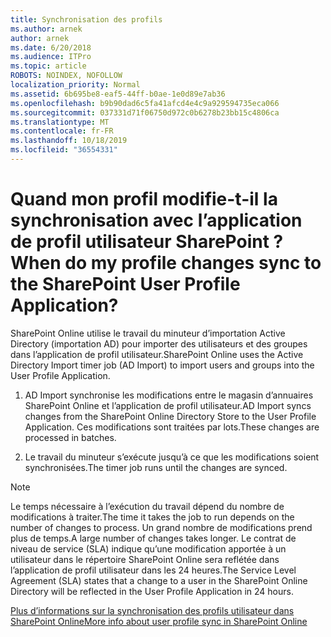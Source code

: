 ```yaml
---
title: Synchronisation des profils
ms.author: arnek
author: arnek
ms.date: 6/20/2018
ms.audience: ITPro
ms.topic: article
ROBOTS: NOINDEX, NOFOLLOW
localization_priority: Normal
ms.assetid: 6b695be8-eaf5-44ff-b0ae-1e0d89e7ab36
ms.openlocfilehash: b9b90dad6c5fa41afcd4e4c9a929594735eca066
ms.sourcegitcommit: 037331d71f06750d972c0b6278b23bb15c4806ca
ms.translationtype: MT
ms.contentlocale: fr-FR
ms.lasthandoff: 10/18/2019
ms.locfileid: "36554331"
---
```

# <a name="when-do-my-profile-changes-sync-to-the-sharepoint-user-profile-application"></a><span data-ttu-id="99d68-102">Quand mon profil modifie-t-il la synchronisation avec l’application de profil utilisateur SharePoint ?</span><span class="sxs-lookup"><span data-stu-id="99d68-102">When do my profile changes sync to the SharePoint User Profile Application?</span></span>

<span data-ttu-id="99d68-103">SharePoint Online utilise le travail du minuteur d’importation Active Directory (importation AD) pour importer des utilisateurs et des groupes dans l’application de profil utilisateur.</span><span class="sxs-lookup"><span data-stu-id="99d68-103">SharePoint Online uses the Active Directory Import timer job (AD Import) to import users and groups into the User Profile Application.</span></span> 
  
1. <span data-ttu-id="99d68-104">AD Import synchronise les modifications entre le magasin d’annuaires SharePoint Online et l’application de profil utilisateur.</span><span class="sxs-lookup"><span data-stu-id="99d68-104">AD Import syncs changes from the SharePoint Online Directory Store to the User Profile Application.</span></span> <span data-ttu-id="99d68-105">Ces modifications sont traitées par lots.</span><span class="sxs-lookup"><span data-stu-id="99d68-105">These changes are processed in batches.</span></span>
    
2. <span data-ttu-id="99d68-106">Le travail du minuteur s’exécute jusqu’à ce que les modifications soient synchronisées.</span><span class="sxs-lookup"><span data-stu-id="99d68-106">The timer job runs until the changes are synced.</span></span>
    
> [!NOTE]
> <span data-ttu-id="99d68-107">Le temps nécessaire à l’exécution du travail dépend du nombre de modifications à traiter.</span><span class="sxs-lookup"><span data-stu-id="99d68-107">The time it takes the job to run depends on the number of changes to process.</span></span> <span data-ttu-id="99d68-108">Un grand nombre de modifications prend plus de temps.</span><span class="sxs-lookup"><span data-stu-id="99d68-108">A large number of changes takes longer.</span></span> <span data-ttu-id="99d68-109">Le contrat de niveau de service (SLA) indique qu’une modification apportée à un utilisateur dans le répertoire SharePoint Online sera reflétée dans l’application de profil utilisateur dans les 24 heures.</span><span class="sxs-lookup"><span data-stu-id="99d68-109">The Service Level Agreement (SLA) states that a change to a user in the SharePoint Online Directory will be reflected in the User Profile Application in 24 hours.</span></span> 
  
[<span data-ttu-id="99d68-110">Plus d’informations sur la synchronisation des profils utilisateur dans SharePoint Online</span><span class="sxs-lookup"><span data-stu-id="99d68-110">More info about user profile sync in SharePoint Online</span></span>](https://go.microsoft.com/fwlink/?linkid=875671)
  

